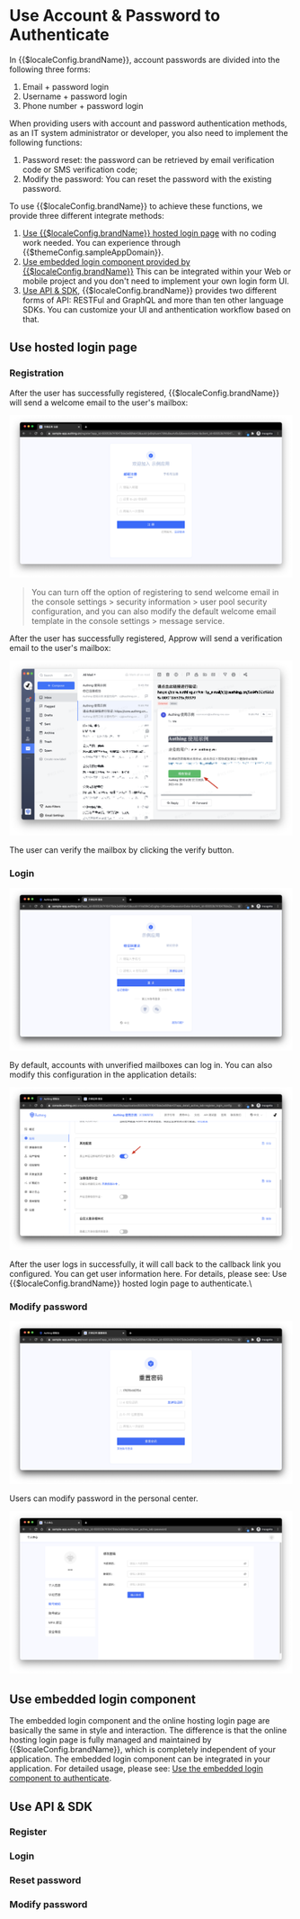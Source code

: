 # Use Account & Password to Authenticate

<LastUpdated/>

In {{$localeConfig.brandName}}, account passwords are divided into the following three forms: 
1. Email + password login 
2. Username + password login 
3. Phone number + password login

When providing users with account and password authentication methods, as an IT system administrator or developer, you also need to implement the following functions:

1. Password reset: the password can be retrieved by email verification code or SMS verification code; 
2. Modify the password: You can reset the password with the existing password.

To use {{$localeConfig.brandName}} to achieve these functions, we provide three different integrate methods:

1. [Use {{$localeConfig.brandName}} hosted login page](#use-hosted-login-page) with no coding work needed. You can experience through {{$themeConfig.sampleAppDomain}}.
2. [Use embedded login component provided by {{$localeConfig.brandName}}](#use-embedded-login-component) This can be integrated within your Web or mobile project and you don't need to implement your own login form UI.
3. [Use API & SDK](#use-api-sdk), {{$localeConfig.brandName}} provides two different forms of API: RESTFul and GraphQL and more than ten other language SDKs. You can customize your UI and anthentication workflow based on that.  

## Use hosted login page

### Registration

After the user has successfully registered, {{$localeConfig.brandName}} will send a welcome email to the user's mailbox:

![](../../images/register-by-email.png)

> You can turn off the option of registering to send welcome email in the console settings > security information > user pool security configuration, and you can also modify the default welcome email template in the console settings > message service.

After the user has successfully registered, Approw will send a verification email to the user's mailbox:

![](../../images/verify-user-email.png)

The user can verify the mailbox by clicking the verify button.

### Login

![](../../images/login-page.png)

By default, accounts with unverified mailboxes can log in. You can also modify this configuration in the application details:



![](../../images/disable-unverified-email-login.png)

After the user logs in successfully, it will call back to the callback link you configured. You can get user information here. For details, please see: Use {{$localeConfig.brandName}} hosted login page to authenticate.\

### Modify password


![](../../images/forget-password.png)


Users can modify password in the personal center.



![](../../images/change-password.png)

## Use embedded login component

The embedded login component and the online hosting login page are basically the same in style and interaction. The difference is that the online hosting login page is fully managed and maintained by {{$localeConfig.brandName}}, which is completely independent of your application. The embedded login component can be integrated in your application.
For detailed usage, please see: [Use the embedded login component to authenticate](/en/guides/basics/authenticate-first-user/use-embeded-login-component/).


## Use API & SDK

### Register

<StackSelector snippet="register-by-email-password" selectLabel="choose language" :order="['java', 'javascript', 'python', 'csharp']"/>

### Login

<StackSelector snippet="login-by-email-password" selectLabel="choose language" :order="['java', 'javascript', 'python', 'csharp']"/>

###  Reset password

<StackSelector snippet="reset-password" selectLabel="choose language" :order="['java', 'javascript', 'python', 'csharp']"/>

### Modify password

<StackSelector snippet="update-password" selectLabel="choose language" :order="['java', 'javascript', 'python', 'csharp']"/>
